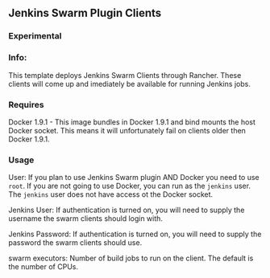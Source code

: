 ## Jenkins Swarm Plugin Clients
### Experimental


### Info:

This template deploys Jenkins Swarm Clients through Rancher. These clients will come up and imediately be available for running Jenkins jobs. 

### Requires

Docker 1.9.1 - This image bundles in Docker 1.9.1 and bind mounts the host Docker socket. This means it will unfortunately fail on clients older then Docker 1.9.1.

### Usage

User: If you plan to use Jenkins Swarm plugin AND Docker you need to use `root`. If you are not going to use Docker, you can run as the `jenkins` user. The `jenkins` user does not have access ot the Docker socket.

Jenkins User: If authentication is turned on, you will need to supply the username the swarm clients should login with.

Jenkins Password: If authentication is turned on, you will need to supply the password the swarm clients should use.

swarm executors: Number of build jobs to run on the client. The default is the number of CPUs.